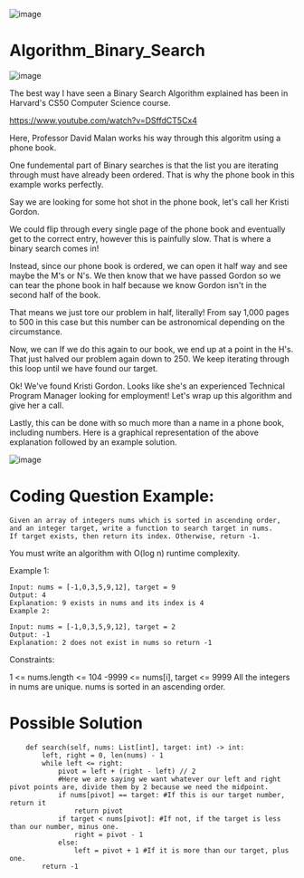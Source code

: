 
![image](https://user-images.githubusercontent.com/66803124/118513589-b927e700-b6e8-11eb-99a9-5617386d6970.png)

# Algorithm_Binary_Search

![image](https://user-images.githubusercontent.com/66803124/118511758-128f1680-b6e7-11eb-9cb8-fbe17e5b5b4e.png)

The best way I have seen a Binary Search Algorithm explained has been in Harvard's CS50 Computer Science course. 

https://www.youtube.com/watch?v=DSffdCT5Cx4

Here, Professor David Malan works his way through this algoritm using a phone book.

One fundemental part of Binary searches is that the list you are iterating through must have already been ordered. That is why the phone book in this example works perfectly. 

Say we are looking for some hot shot in the phone book, let's call her Kristi Gordon. 

We could flip through every single page of the phone book and eventually get to the correct entry, however this is painfully slow. That is where a binary search comes in!

Instead, since our phone book is ordered, we can open it half way and see maybe the M's or N's. We then know that we have passed Gordon so we can tear the phone book in half because we know Gordon isn't in the second half of the book. 

That means we just tore our problem in half, literally! From say 1,000 pages to 500 in this case but this number can be astronomical depending on the circumstance. 

Now, we can If we do this again to our book, we end up at a point in the H's. That just halved our problem again down to 250. We keep iterating through this loop until we have found our target. 

Ok! We've found Kristi Gordon. Looks like she's an experienced Technical Program Manager looking for employment! Let's wrap up this algorithm and give her a call. 

Lastly, this can be done with so much more than a name in a phone book, including numbers. Here is a graphical representation of the above explanation followed by an example solution. 

![image](https://user-images.githubusercontent.com/66803124/118507993-9d6e1200-b6e3-11eb-929d-d5443b7c8fe2.png)

# Coding Question Example: 
```
Given an array of integers nums which is sorted in ascending order, 
and an integer target, write a function to search target in nums. 
If target exists, then return its index. Otherwise, return -1.
```
You must write an algorithm with O(log n) runtime complexity.

Example 1:
```
Input: nums = [-1,0,3,5,9,12], target = 9
Output: 4
Explanation: 9 exists in nums and its index is 4
Example 2:
```
```
Input: nums = [-1,0,3,5,9,12], target = 2
Output: -1
Explanation: 2 does not exist in nums so return -1
```

Constraints:

1 <= nums.length <= 104
-9999 <= nums[i], target <= 9999
All the integers in nums are unique.
nums is sorted in an ascending order.

# Possible Solution

```
    def search(self, nums: List[int], target: int) -> int:
        left, right = 0, len(nums) - 1
        while left <= right:
            pivot = left + (right - left) // 2
            #Here we are saying we want whatever our left and right pivot points are, divide them by 2 because we need the midpoint. 
            if nums[pivot] == target: #If this is our target number, return it
                return pivot
            if target < nums[pivot]: #If not, if the target is less than our number, minus one.
                right = pivot - 1
            else:
                left = pivot + 1 #If it is more than our target, plus one.
        return -1
```
